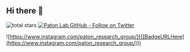 ## Hi there 👋

<img alt="total stars" title="Total stars on GitHub" src="https://custom-icon-badges.herokuapp.com/badge/dynamic/json?logo=star&color=55960c&labelColor=488207&label=Stars&style=for-the-badge&query=%24.stars&url=https://api.github-star-counter.workers.dev/user/gomesgroup"/></a>
[![Paton Lab GitHub - Follow on Twitter](https://img.shields.io/twitter/follow/bobbypaton?color=blue&label=Twitter&logo=Twitter&logoColor=blue&style=for-the-badge)](https://x.com/bobbypaton)

![https://www.instagram.com/paton_research_group/]({[BadgeURLHere](https://www.instagram.com/paton_research_group/)})

<!--

**Here are some ideas to get you started:**

🙋‍♀️ A short introduction - what is your organization all about?
🌈 Contribution guidelines - how can the community get involved?
👩‍💻 Useful resources - where can the community find your docs? Is there anything else the community should know?
🍿 Fun facts - what does your team eat for breakfast?
🧙 Remember, you can do mighty things with the power of [Markdown](https://docs.github.com/github/writing-on-github/getting-started-with-writing-and-formatting-on-github/basic-writing-and-formatting-syntax)

---
### our philosophy

Solving problems in chemistry and engineering with computers

### who we are

*The Gomes group is broadly interested in the development of novel
reactions, catalysis and materials. We seek to solve these problems by combining
state-of-the-art machine learning with computational chemistry methods. We are also early adopters
of experimental automation. Our hope is a revolution in how chemistry is asked, explored and answered.*
-->
